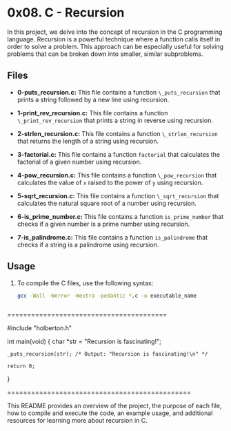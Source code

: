 # 0x08. C - Recursion

In this project, we delve into the concept of recursion in the C programming language. Recursion is a powerful technique where a function calls itself in order to solve a problem. This approach can be especially useful for solving problems that can be broken down into smaller, similar subproblems.

## Files

* **0-puts_recursion.c:** This file contains a function `\_puts_recursion` that prints a string followed by a new line using recursion.

* **1-print_rev_recursion.c:** This file contains a function `\_print_rev_recursion` that prints a string in reverse using recursion.

* **2-strlen_recursion.c:** This file contains a function `\_strlen_recursion` that returns the length of a string using recursion.

* **3-factorial.c:** This file contains a function `factorial` that calculates the factorial of a given number using recursion.

* **4-pow_recursion.c:** This file contains a function `\_pow_recursion` that calculates the value of `x` raised to the power of `y` using recursion.

* **5-sqrt_recursion.c:** This file contains a function `\_sqrt_recursion` that calculates the natural square root of a number using recursion.

* **6-is_prime_number.c:** This file contains a function `is_prime_number` that checks if a given number is a prime number using recursion.

* **7-is_palindrome.c:** This file contains a function `is_palindrome` that checks if a string is a palindrome using recursion.

## Usage

1. To compile the C files, use the following syntax:
   ```sh
   gcc -Wall -Werror -Wextra -pedantic *.c -o executable_name



========================================

#include "holberton.h"

int main(void)
{
    char *str = "Recursion is fascinating!";
    
    _puts_recursion(str); /* Output: "Recursion is fascinating!\n" */
    
    return 0;
}

==============================================


This README provides an overview of the project, the purpose of each file, how to compile and execute the code, an example usage, and additional resources for learning more about recursion in C.

